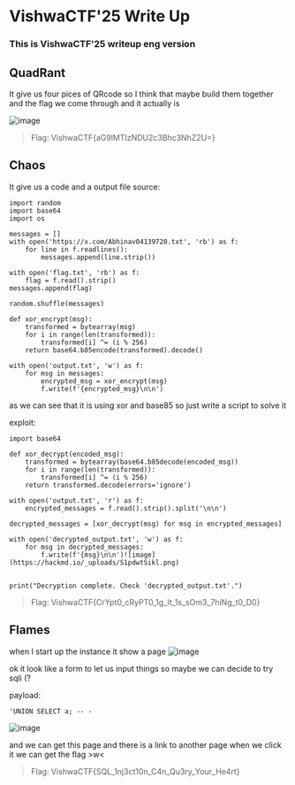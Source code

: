 # VishwaCTF'25 Write Up
### This is VishwaCTF'25 writeup eng version

## QuadRant
It give us four pices of QRcode so I think that maybe build them together and the flag we come through and it actually is

![image](https://hackmd.io/_uploads/By5gASNjJl.png)

>Flag: VishwaCTF{aG9lMTIzNDU2c3Bhc3NhZ2U=}

## Chaos
It give us a code and a output file
source:

```py=
import random
import base64
import os

messages = []
with open('https://x.com/Abhinav04139720.txt', 'rb') as f:
    for line in f.readlines():
        messages.append(line.strip())

with open('flag.txt', 'rb') as f:
    flag = f.read().strip()
messages.append(flag)

random.shuffle(messages)

def xor_encrypt(msg):
    transformed = bytearray(msg)
    for i in range(len(transformed)):
        transformed[i] ^= (i % 256)  
    return base64.b85encode(transformed).decode() 

with open('output.txt', 'w') as f:
    for msg in messages:
        encrypted_msg = xor_encrypt(msg)
        f.write(f'{encrypted_msg}\n\n')

```

as we can see that it is using xor and base85 so just write a script to solve it 

exploit:

```py=
import base64

def xor_decrypt(encoded_msg):
    transformed = bytearray(base64.b85decode(encoded_msg))
    for i in range(len(transformed)):
        transformed[i] ^= (i % 256)
    return transformed.decode(errors='ignore')

with open('output.txt', 'r') as f:
    encrypted_messages = f.read().strip().split('\n\n')

decrypted_messages = [xor_decrypt(msg) for msg in encrypted_messages]

with open('decrypted_output.txt', 'w') as f:
    for msg in decrypted_messages:
        f.write(f'{msg}\n\n')![image](https://hackmd.io/_uploads/S1pdwtSikl.png)


print("Decryption complete. Check 'decrypted_output.txt'.")
```

>Flag: VishwaCTF{CrYpt0_cRyPT0_1g_It_1s_sOm3_7hiNg_t0_D0}

## Flames

when I start up the instance it show a page
![image](https://hackmd.io/_uploads/S1pdwtSikl.png)

ok it look like a form to let us input things so maybe we can decide to try sqli (? 

payload:
```
'UNION SELECT a; -- -
```

![image](https://hackmd.io/_uploads/rkZldKroJx.png)

and we can get this page and there is a link to another page when we click it we can get the flag >w<

> Flag: VishwaCTF{SQL_1nj3ct10n_C4n_Qu3ry_Your_He4rt}
